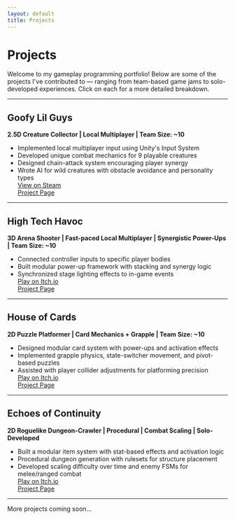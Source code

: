 ```yaml
---
layout: default
title: Projects
---
```


# Projects

Welcome to my gameplay programming portfolio! Below are some of the projects I've contributed to — ranging from team-based game jams to solo-developed experiences. Click on each for a more detailed breakdown.

---

## Goofy Lil Guys
**2.5D Creature Collector | Local Multiplayer | Team Size: ~10**

- Implemented local multiplayer input using Unity's Input System
- Developed unique combat mechanics for 9 playable creatures
- Designed chain-attack system encouraging player synergy
- Wrote AI for wild creatures with obstacle avoidance and personality types  
[View on Steam](https://store.steampowered.com/app/3565690/Goofy_Lil_Guys/)  
[Project Page](./goofy-lil-guys.md)

---

## High Tech Havoc
**3D Arena Shooter | Fast-paced Local Multiplayer | Synergistic Power-Ups | Team Size: ~10**

- Connected controller inputs to specific player bodies
- Built modular power-up framework with stacking and synergy logic
- Synchronized stage lighting effects to in-game events  
[Play on Itch.io](https://nthedev.itch.io/high-tech-havoc)  
[Project Page](./high-tech-havoc.md)

---

## House of Cards
**2D Puzzle Platformer | Card Mechanics + Grapple | Team Size: ~10**

- Designed modular card system with power-ups and activation effects
- Implemented grapple physics, state-switcher movement, and pivot-based puzzles
- Assisted with player collider adjustments for platforming precision  
[Play on Itch.io](https://steveohbyte.itch.io/house-of-cards)  
[Project Page](./house-of-cards.md)

---

## Echoes of Continuity
**2D Roguelike Dungeon-Crawler | Procedural | Combat Scaling | Solo-Developed**

- Built a modular item system with stat-based effects and activation logic
- Procedural dungeon generation with rulesets for structure placement
- Developed scaling difficulty over time and enemy FSMs for melee/ranged combat  
[Play on Itch.io](https://romanxrt.itch.io/echoes-of-continuity)  
[Project Page](./echoes-of-continuity.md)

---

More projects coming soon...


